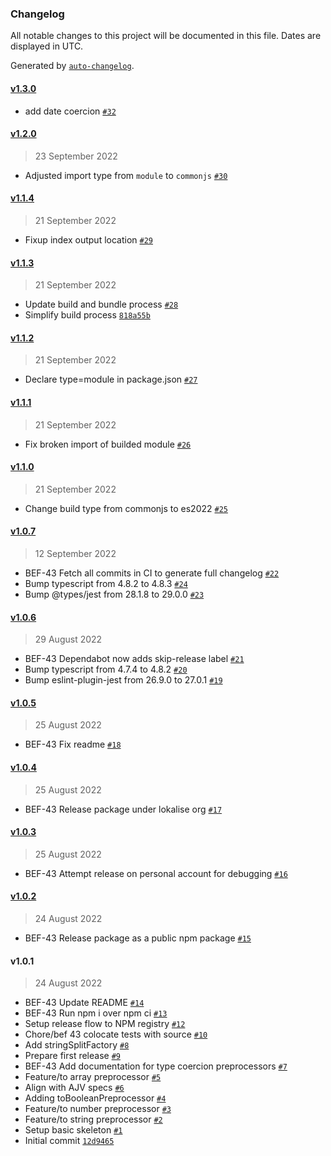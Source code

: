 ### Changelog

All notable changes to this project will be documented in this file. Dates are displayed in UTC.

Generated by [`auto-changelog`](https://github.com/CookPete/auto-changelog).

#### [v1.3.0](https://github.com/lokalise/zod-extras/compare/v1.2.0...v1.3.0)

- add date coercion [`#32`](https://github.com/lokalise/zod-extras/pull/32)

#### [v1.2.0](https://github.com/lokalise/zod-extras/compare/v1.1.4...v1.2.0)

> 23 September 2022

- Adjusted import type from `module` to `commonjs` [`#30`](https://github.com/lokalise/zod-extras/pull/30)

#### [v1.1.4](https://github.com/lokalise/zod-extras/compare/v1.1.3...v1.1.4)

> 21 September 2022

- Fixup index output location [`#29`](https://github.com/lokalise/zod-extras/pull/29)

#### [v1.1.3](https://github.com/lokalise/zod-extras/compare/v1.1.2...v1.1.3)

> 21 September 2022

- Update build and bundle process [`#28`](https://github.com/lokalise/zod-extras/pull/28)
- Simplify build process [`818a55b`](https://github.com/lokalise/zod-extras/commit/818a55be2efddda30792b4eeeed83a5117038f86)

#### [v1.1.2](https://github.com/lokalise/zod-extras/compare/v1.1.1...v1.1.2)

> 21 September 2022

- Declare type=module in package.json [`#27`](https://github.com/lokalise/zod-extras/pull/27)

#### [v1.1.1](https://github.com/lokalise/zod-extras/compare/v1.1.0...v1.1.1)

> 21 September 2022

- Fix broken import of builded module [`#26`](https://github.com/lokalise/zod-extras/pull/26)

#### [v1.1.0](https://github.com/lokalise/zod-extras/compare/v1.0.7...v1.1.0)

> 21 September 2022

- Change build type from commonjs to es2022 [`#25`](https://github.com/lokalise/zod-extras/pull/25)

#### [v1.0.7](https://github.com/lokalise/zod-extras/compare/v1.0.6...v1.0.7)

> 12 September 2022

- BEF-43 Fetch all commits in CI to generate full changelog [`#22`](https://github.com/lokalise/zod-extras/pull/22)
- Bump typescript from 4.8.2 to 4.8.3 [`#24`](https://github.com/lokalise/zod-extras/pull/24)
- Bump @types/jest from 28.1.8 to 29.0.0 [`#23`](https://github.com/lokalise/zod-extras/pull/23)

#### [v1.0.6](https://github.com/lokalise/zod-extras/compare/v1.0.5...v1.0.6)

> 29 August 2022

- BEF-43 Dependabot now adds skip-release label [`#21`](https://github.com/lokalise/zod-extras/pull/21)
- Bump typescript from 4.7.4 to 4.8.2 [`#20`](https://github.com/lokalise/zod-extras/pull/20)
- Bump eslint-plugin-jest from 26.9.0 to 27.0.1 [`#19`](https://github.com/lokalise/zod-extras/pull/19)

#### [v1.0.5](https://github.com/lokalise/zod-extras/compare/v1.0.4...v1.0.5)

> 25 August 2022

- BEF-43 Fix readme [`#18`](https://github.com/lokalise/zod-extras/pull/18)

#### [v1.0.4](https://github.com/lokalise/zod-extras/compare/v1.0.3...v1.0.4)

> 25 August 2022

- BEF-43 Release package under lokalise org [`#17`](https://github.com/lokalise/zod-extras/pull/17)

#### [v1.0.3](https://github.com/lokalise/zod-extras/compare/v1.0.2...v1.0.3)

> 25 August 2022

- BEF-43 Attempt release on personal account for debugging [`#16`](https://github.com/lokalise/zod-extras/pull/16)

#### [v1.0.2](https://github.com/lokalise/zod-extras/compare/v1.0.1...v1.0.2)

> 24 August 2022

- BEF-43 Release package as a public npm package [`#15`](https://github.com/lokalise/zod-extras/pull/15)

#### v1.0.1

> 24 August 2022

- BEF-43 Update README [`#14`](https://github.com/lokalise/zod-extras/pull/14)
- BEF-43 Run npm i over npm ci [`#13`](https://github.com/lokalise/zod-extras/pull/13)
- Setup release flow to NPM registry [`#12`](https://github.com/lokalise/zod-extras/pull/12)
- Chore/bef 43 colocate tests with source [`#10`](https://github.com/lokalise/zod-extras/pull/10)
- Add stringSplitFactory [`#8`](https://github.com/lokalise/zod-extras/pull/8)
- Prepare first release [`#9`](https://github.com/lokalise/zod-extras/pull/9)
- BEF-43 Add documentation for type coercion preprocessors [`#7`](https://github.com/lokalise/zod-extras/pull/7)
- Feature/to array preprocessor [`#5`](https://github.com/lokalise/zod-extras/pull/5)
- Align with AJV specs [`#6`](https://github.com/lokalise/zod-extras/pull/6)
- Adding toBooleanPreprocessor [`#4`](https://github.com/lokalise/zod-extras/pull/4)
- Feature/to number preprocessor [`#3`](https://github.com/lokalise/zod-extras/pull/3)
- Feature/to string preprocessor [`#2`](https://github.com/lokalise/zod-extras/pull/2)
- Setup basic skeleton [`#1`](https://github.com/lokalise/zod-extras/pull/1)
- Initial commit [`12d9465`](https://github.com/lokalise/zod-extras/commit/12d94656f27725bfd725254d8fd1b46bd68c603f)

